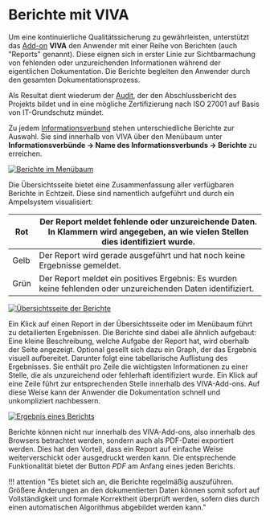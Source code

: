 # Berichte mit VIVA

Um eine kontinuierliche Qualitätssicherung zu gewährleisten, unterstützt das [Add-on](../index.md) **VIVA** den Anwender mit einer Reihe von Berichten (auch "Reports" genannt). Diese eignen sich in erster Linie zur Sichtbarmachung von fehlenden oder unzureichenden Informationen während der eigentlichen Dokumentation. Die Berichte begleiten den Anwender durch den gesamten Dokumentationsprozess.

Als Resultat dient wiederum der [Audit](./audits-mit-viva-unterstuetzen.md), der den Abschlussbericht des Projekts bildet und in eine mögliche Zertifizierung nach ISO 27001 auf Basis von IT-Grundschutz mündet.

Zu jedem [Informationsverbund](./vorgehensweise-mit-viva.md) stehen unterschiedliche Berichte zur Auswahl. Sie sind innerhalb von VIVA über den Menübaum unter **Informationsverbünde → Name des Informationsverbunds → Berichte** zu erreichen.

[![Berichte im Menübaum](../../assets/images/de/i-doit-add-ons/viva/berichte/1-vb.png)](../../assets/images/de/i-doit-add-ons/viva/berichte/1-vb.png)

Die Übersichtsseite bietet eine Zusammenfassung aller verfügbaren Berichte in Echtzeit. Diese sind namentlich aufgeführt und durch ein Ampelsystem visualisiert:

| Rot  | Der Report meldet fehlende oder unzureichende Daten. In Klammern wird angegeben, an wie vielen Stellen dies identifiziert wurde. |
| ---- | -------------------------------------------------------------------------------------------------------------------------------- |
| Gelb | Der Report wird gerade ausgeführt und hat noch keine Ergebnisse gemeldet.                                                        |
| Grün | Der Report meldet ein positives Ergebnis: Es wurden keine fehlenden oder unzureichenden Daten identifiziert.                     |

[![Übersichtsseite der Berichte](../../assets/images/de/i-doit-add-ons/viva/berichte/2-vb.png)](../../assets/images/de/i-doit-add-ons/viva/berichte/2-vb.png)

Ein Klick auf einen Report in der Übersichtsseite oder im Menübaum führt zu detailierten Ergebnissen. Die Berichte sind dabei alle ähnlich aufgebaut: Eine kleine Beschreibung, welche Aufgabe der Report hat, wird oberhalb der Seite angezeigt. Optional gesellt sich dazu ein Graph, der das Ergebnis visuell aufbereitet. Darunter folgt eine tabellarische Auflistung des Ergebnisses. Sie enthält pro Zeile die wichtigsten Informationen zu einer Stelle, die als unzureichend oder fehlerhaft identifiziert wurde. Ein Klick auf eine Zeile führt zur entsprechenden Stelle innerhalb des VIVA-Add-ons. Auf diese Weise kann der Anwender die Dokumentation schnell und unkompliziert nachbessern.

[![Ergebnis eines Berichts](../../assets/images/de/i-doit-add-ons/viva/berichte/3-vb.png)](../../assets/images/de/i-doit-add-ons/viva/berichte/3-vb.png)

Berichte können nicht nur innerhalb des VIVA-Add-ons, also innerhalb des Browsers betrachtet werden, sondern auch als PDF-Datei exportiert werden. Dies hat den Vorteil, dass ein Report auf einfache Weise weiterverschickt oder ausgedruckt werden kann. Die entsprechende Funktionalität bietet der Button _PDF_ am Anfang eines jeden Berichts.

!!! attention "Es bietet sich an, die Berichte regelmäßig auszuführen. Größere Änderungen an den dokumentierten Daten können somit sofort auf Vollständigkeit und formale Korrektheit überprüft werden, sofern dies durch einen automatischen Algorithmus abgebildet werden kann."
